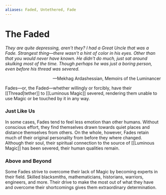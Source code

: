 ```yaml
---
aliases: Faded, Untethered, Fade
---
```

# The Faded

*They are quite depressing, aren't they? I had a Great Uncle that was a Fade. Strangest thing—there wasn't a hint of color in his eyes. Other than that you would never have known. He didn't do much, just sat around skulking most of the time. Though perhaps he was just a boring person, even before his thread was severed.*

<div style="text-align: right">—Mekhag Ardashessian, Memoirs of the Luminancer</div>

Fades—or, the Faded—whether willingly or forcibly, have their [[Thread|tether]] to [[Luminous Magic]] severed, rendering them unable to use Magic or be touched by it in any way.

### Just Like Us
In some cases, Fades tend to feel less emotion than other humans. Without conscious effort, they find themselves drawn towards quiet places and distance themselves from others. On the whole, however, Fades retain much of their original personality from before they where changed. Although their soul, their spiritual connection to the source of [[Luminous Magic]] has been severed, their human qualities remain.

### Above and Beyond
Some Fades strive to overcome their lack of Magic by becoming experts in their field. Skilled blacksmiths, mathematicians, historians, warriors, engineers, and more. Their drive to make the most out of what they have and overcome their shortcomings gives them extraordinary determination.